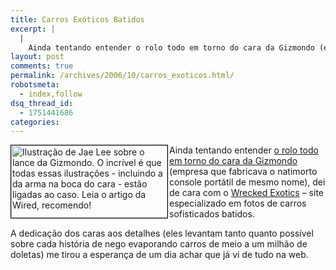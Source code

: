 ```yaml
---
title: Carros Exóticos Batidos
excerpt: |
  |
    Ainda tentando entender o rolo todo em torno do cara da Gizmondo (empresa que fabricava o natimorto console portátil de mesmo nome), dei de cara com o Wrecked Exotics - site especializado em fotos de carros sofisticados batidos. A dedicação...
layout: post
comments: true
permalink: /archives/2006/10/carros_exoticos.html/
robotsmeta:
  - index,follow
dsq_thread_id:
  - 1751441686
categories:
---
```

[<img style="margin-right: 2px; border: 1px solid black;" alt="Ilustração de Jae Lee sobre o lance da Gizmondo. O incrível é que todas essas ilustrações - incluindo a da arma na boca do cara - estão ligadas ao caso. Leia o artigo da Wired, recomendo!" src="//chester.me/archives/img/jaelee_gizmondo.jpg" width="250" height="116" align="left" border="1" />][1]Ainda tentando entender [o rolo todo em torno do cara da Gizmondo][2] (empresa que fabricava o natimorto console portátil de mesmo nome), dei de cara com o [Wrecked Exotics][1] &#8211; site especializado em fotos de carros sofisticados batidos.

A dedicação dos caras aos detalhes (eles levantam tanto quanto possível sobre cada história de nego evaporando carros de meio a um milhão de doletas) me tirou a esperança de um dia achar que já vi de tudo na web.

 [1]: http://www.wreckedexotics.com/
 [2]: http://wired.com/wired/archive/14.10/gizmondo.html
